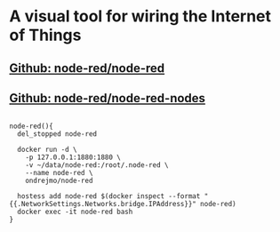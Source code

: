 # A visual tool for wiring the Internet of Things
## [Github: node-red/node-red](https://github.com/node-red/node-red)
## [Github: node-red/node-red-nodes](https://github.com/node-red/node-red-nodes)
<pre>
<code>
node-red(){  
  del_stopped node-red  

  docker run -d \  
    -p 127.0.0.1:1880:1880 \  
    -v ~/data/node-red:/root/.node-red \  
    --name node-red \  
    ondrejmo/node-red  

  hostess add node-red $(docker inspect --format "{{.NetworkSettings.Networks.bridge.IPAddress}}" node-red)  
  docker exec -it node-red bash  
}  
</code>
</pre>
